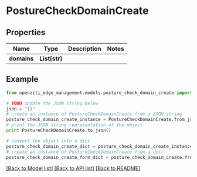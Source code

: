 # PostureCheckDomainCreate


## Properties
Name | Type | Description | Notes
------------ | ------------- | ------------- | -------------
**domains** | **List[str]** |  | 

## Example

```python
from openziti_edge_management.models.posture_check_domain_create import PostureCheckDomainCreate

# TODO update the JSON string below
json = "{}"
# create an instance of PostureCheckDomainCreate from a JSON string
posture_check_domain_create_instance = PostureCheckDomainCreate.from_json(json)
# print the JSON string representation of the object
print PostureCheckDomainCreate.to_json()

# convert the object into a dict
posture_check_domain_create_dict = posture_check_domain_create_instance.to_dict()
# create an instance of PostureCheckDomainCreate from a dict
posture_check_domain_create_form_dict = posture_check_domain_create.from_dict(posture_check_domain_create_dict)
```
[[Back to Model list]](../README.md#documentation-for-models) [[Back to API list]](../README.md#documentation-for-api-endpoints) [[Back to README]](../README.md)


